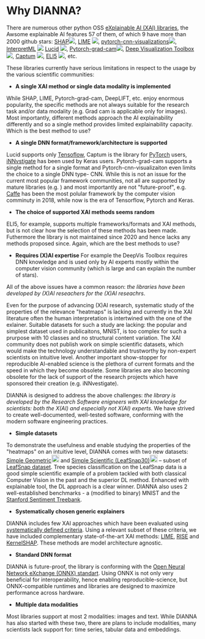 <!-- this file contains the Statement of Need for JOSS -->

# Why DIANNA?

There are numerous other python OSS [eXplainable AI (XAI) libraries](https://github.com/wangyongjie-ntu/Awesome-explainable-AI#python-librariessort-in-alphabeta-order), the Awsome explainable AI features 57 of them, of which 9 have more than 2000 github stars:
[SHAP](https://github.com/slundberg/shap)![](https://img.shields.io/github/stars/slundberg/shap.svg?style=social),
[LIME](https://github.com/marcotcr/lime) ![](https://img.shields.io/github/stars/marcotcr/lime.svg?style=social),
[pytorch-cnn-visualizations](https://github.com/utkuozbulak/pytorch-cnn-visualizations)![](https://img.shields.io/github/stars/utkuozbulak/pytorch-cnn-visualizations?style=social),
[InterpretML](https://github.com/interpretml/interpret) ![](https://img.shields.io/github/stars/InterpretML/interpret.svg?style=social)
[Lucid](https://github.com/tensorflow/lucid) ![](https://img.shields.io/github/stars/tensorflow/lucid.svg?style=social),
[Pytorch-grad-cam](https://github.com/jacobgil/pytorch-grad-cam)![](https://img.shields.io/github/stars/jacobgil/pytorch-grad-cam?style=social),
[Deep Visualization Toolbox](https://github.com/yosinski/deep-visualization-toolbox) ![](https://img.shields.io/github/stars/yosinski/deep-visualization-toolbox?style=social),
[Captum](https://github.com/pytorch/captum) ![](https://img.shields.io/github/stars/pytorch/captum.svg?style=social), 
[ELI5](https://github.com/TeamHG-Memex/eli5) ![](https://img.shields.io/github/stars/TeamHG-Memex/eli5.svg?style=social), etc.

These libraries currently have serious limitations in respect to the usage by the various scientific communities:

* **A single XAI method or single data modality is implemented**

While SHAP, LIME, Pytorch-grad-cam, DeepLIFT, etc. enjoy enormous popularity, the specific methods are not always suitable for the research task and/or data modality (e.g. Grad cam is applicable only for images). Most importantly, different methods approach the AI explainability differently and so a single method provides limited explainability capacity. Which is the best method to use?

* **A single DNN format/framework/architecture is supported**

Lucid supports only [Tensoflow](https://www.tensorflow.org/), Captum is the library for [PyTorch](https://pytorch.org/) users, [iNNvstigate](https://github.com/albermax/innvestigate) has been used by Keras users. Pytorch-grad-cam supports a single method for a single format and Pytorch-cnn-visualizaiton even limits the choice to a single DNN type- CNN. While this is not an issue for the current most popular framework communities, not all are supported by mature libraries (e.g. ) and most importantly are not "future-proof", e.g. [Caffe](https://caffe.berkeleyvision.org/) has been the most polular framework by the computer vision comminuty in 2018, while now is the era of Tensorflow, Pytorch and Keras.  

* **The choice of supported XAI methods seems random**

ELI5, for example, supports multiple frameworks/formats and XAI methods, but is not clear how the selection of these methods has been made. Futhermore the library is not maintained since 2020 and hence lacks any methods proposed since. Again, which are the best methods to use?

* **Requires (X)AI expertise**
For example the DeepVis Toolbox requires DNN knowledge and is used only by AI experts mostly within the computer vision community (which is large and can explain the number of stars). 

All of the above issues have a common reason: _the libraries have been developed by (X)AI reseachers for the (X)AI reseachrs_.
 
Even for the purpose of advancing (X)AI research, systematic study of the properties of the relevance "heatmaps" is lacking and currently in the XAI literature often the human interpretation is intertwined with the one of the exlainer. Suitable datasets for such a study are lacking: the popular and simplest dataset used in publicaitons,  MNIST, is too complex for such a prurpose with 10 classes and no structural content variation. The XAI community does not publish work on simple scientific datasets, which would make the technology understandable and trustworthy by non-expert scientists on intuitive level. Another important show-stopper for reproducible AI-enabled science is the plethora of current formats and the speed in which they become obsolete. Some libraries are also becoming obsolete for the lack of support of the research projects which have sponsored their creation (e.g. iNNvestigate).

DIANNA is designed to address the above challenges: _the library is developed by the Research Software enigneers with XAI knowledge for scientists: both the X(AI) and especially not X(AI) experts._ We have strived to create well-documented, well-tested software, conforming with the modern software engineering practices.

*	**Simple datasets**

To demonstrate the usefulness and enable studying the properties of the "heatmaps" on an intuitive level, DIANNA comes with two new datasets: [Simple Geometric](https://doi.org/10.5281/zenodo.5012824)<img width="20" alt="SimpleGeometric Logo" src="https://user-images.githubusercontent.com/3244249/151817429-80f38846-8a4b-4471-a4c9-df7d19b668e5.png">
 and [Simple Scientific (LeafSnap30)](https://doi.org/10.5281/zenodo.5061352)<img width="20" alt="LeafSnap30 Logo" src="https://user-images.githubusercontent.com/3244249/151817480-649ad3b7-2b4b-4aa3-a5d6-ebfaa6aa614a.png"> – subset of [LeafSnap dataset](http://leafsnap.com/dataset/). Tree species classification on the LeafSnap data is a good simple scientific example of a problem tackled with both classical Computer Vision in the past and the superior DL method. Enhanced with explainable tool, the DL approach is a clear winner. DIANNA also uses 2 well-established benchmarks - a (modified to binary) MNIST and the [Stanford Sentiment Treebank](https://nlp.stanford.edu/sentiment/index.html).
 
*	**Systematically chosen generic explainers**

DIANNA includes few XAI approaches which have been evaluated using [systematically defined criteria](https://arxiv.org/ftp/arxiv/papers/1912/1912.05100.pdf). Using a relevant subset of these criteria, we have included complementary state-of-the-art XAI methods: [LIME](https://www.kdd.org/kdd2016/papers/files/rfp0573-ribeiroA.pdf), [RISE](http://bmvc2018.org/contents/papers/1064.pdf) and [KernelSHAP](https://proceedings.neurips.cc/paper/2017/file/8a20a8621978632d76c43dfd28b67767-Paper.pdf). These methods are model architecture agnostic.

*	**Standard DNN format**

DIANNA is future-proof, the library is conforming with the [Open Neural Network eXchange (ONNX) standart](https://onnx.ai/). Using ONNX is not only very beneficial for interoperability, hence enabling reproducible-science, but ONNX-compatible runtimes and libraries are designed to maximize performance across hardware. 

* **Multiple data modalities** 

Most libraries support at most 2 modalities: images and text. While DIANNA has also started with these two, there are plans to include modalities, many scientists lack support for: time series, tabular data and embeddings. 

